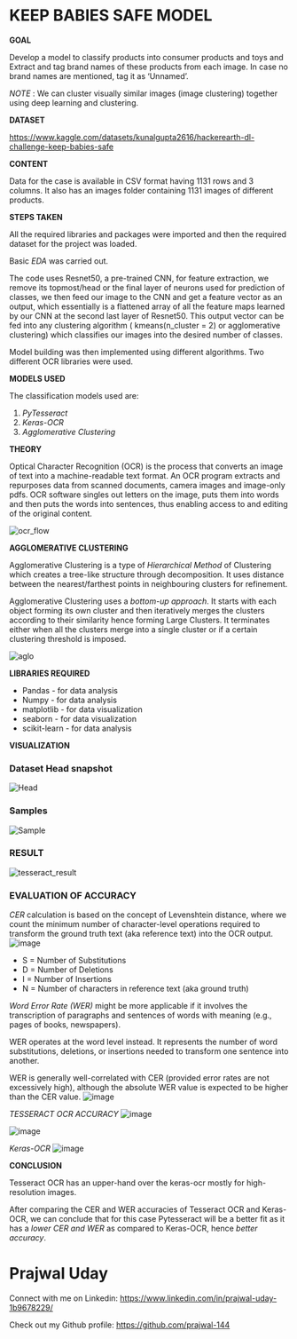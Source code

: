 # KEEP BABIES SAFE MODEL

**GOAL**

Develop a model to classify products into consumer products and toys and Extract and tag brand names of these products from each image. In case no brand names are mentioned, tag it as ‘Unnamed’.

*NOTE* : We can cluster visually similar images (image clustering) together using deep learning and clustering. 

**DATASET**

https://www.kaggle.com/datasets/kunalgupta2616/hackerearth-dl-challenge-keep-babies-safe

**CONTENT**

Data for the case is available in CSV format having 1131 rows and 3 columns.
It also has an images folder containing 1131 images of different products.

**STEPS TAKEN**

All the required libraries and packages were imported and then the required dataset for the project was loaded. 

Basic *EDA* was carried out.

The code uses Resnet50, a pre-trained  CNN, for feature extraction, we remove its topmost/head or the final layer of neurons used for prediction of classes, we then feed our image to the CNN and get a feature vector as an output, which essentially is a flattened array of all the feature maps learned by our CNN at the second last layer of Resnet50. This output vector can be fed into any clustering algorithm ( kmeans(n_cluster = 2) or agglomerative clustering) which classifies our images into the desired number of classes.

Model building was then implemented using different algorithms. Two different OCR libraries were used.

**MODELS USED**

The classification models used are:

1. *PyTesseract*
2. *Keras-OCR*
3. *Agglomerative Clustering*

**THEORY**

Optical Character Recognition (OCR) is the process that converts an image of text into a machine-readable text format. An OCR program extracts and repurposes data from scanned documents, camera images and image-only pdfs. OCR software singles out letters on the image, puts them into words and then puts the words into sentences, thus enabling access to and editing of the original content.

![ocr_flow](https://user-images.githubusercontent.com/86421205/187048138-8663068a-d334-4622-83db-b961cd906e4f.png)

**AGGLOMERATIVE CLUSTERING**

Agglomerative Clustering is a type of *Hierarchical Method* of Clustering which creates a tree-like structure through decomposition. It uses distance between the nearest/farthest points in neighbouring clusters for refinement.

Agglomerative Clustering uses a *bottom-up approach*. It starts with each object forming its own cluster and then iteratively merges the clusters according to their similarity hence forming Large Clusters. It terminates either when all the clusters merge into a single cluster or if a certain clustering threshold is imposed. 

![aglo](https://user-images.githubusercontent.com/86421205/187048328-01fa6042-d37a-40e5-b1cf-157516531bac.jpg)


**LIBRARIES REQUIRED**

* Pandas - for data analysis
* Numpy - for data analysis
* matplotlib - for data visualization
* seaborn - for data visualization
* scikit-learn - for data analysis

**VISUALIZATION**

### Dataset Head snapshot
![Head](https://user-images.githubusercontent.com/86421205/187048338-c7faaf98-e52b-4fb7-b430-ae2958920b29.png)

### Samples
![Sample](https://user-images.githubusercontent.com/86421205/187048354-e883481f-827a-44f7-9afb-5b1d7d0ee986.png)

### RESULT
![tesseract_result](https://user-images.githubusercontent.com/86421205/187048377-240db53f-6736-4a3f-90b6-e0caf5efac34.png)

### EVALUATION OF ACCURACY

*CER* calculation is based on the concept of Levenshtein distance, where we count the minimum number of character-level operations required to transform the ground truth text (aka reference text) into the OCR output.
![image](https://user-images.githubusercontent.com/86421205/187367635-04fe26d9-3ee6-4dcc-bc41-106945ecf1d7.png)

* S = Number of Substitutions
* D = Number of Deletions
* I = Number of Insertions
* N = Number of characters in reference text (aka ground truth)

*Word Error Rate (WER)* might be more applicable if it involves the transcription of paragraphs and sentences of words with meaning (e.g., pages of books, newspapers).

WER operates at the word level instead. It represents the number of word substitutions, deletions, or insertions needed to transform one sentence into another.

WER is generally well-correlated with CER (provided error rates are not excessively high), although the absolute WER value is expected to be higher than the CER value.
![image](https://user-images.githubusercontent.com/86421205/187367946-64620e60-0a11-46e8-994f-880bb8719649.png)

*TESSERACT OCR ACCURACY*
![image](https://user-images.githubusercontent.com/86421205/187368323-84df1c54-9c1b-4f5b-9c8c-a8cdbb5a21ed.png)

![image](https://user-images.githubusercontent.com/86421205/187368447-67bc6929-cd76-4083-b2a1-7bfda7ba74e8.png)

*Keras-OCR*
![image](https://user-images.githubusercontent.com/86421205/187368593-17ce07fc-5a2b-4d18-8104-3d37d8b2da93.png)

**CONCLUSION**

Tesseract OCR has an upper-hand over the keras-ocr mostly for high-resolution images. 

After comparing the CER and WER accuracies of Tesseract OCR and Keras-OCR, we can conclude that for this case Pytesseract will be a better fit as it has a *lower CER and WER* as compared to Keras-OCR, hence *better accuracy*.

# Prajwal Uday

Connect with me on Linkedin: https://www.linkedin.com/in/prajwal-uday-1b9678229/

Check out my Github profile: https://github.com/prajwal-144
